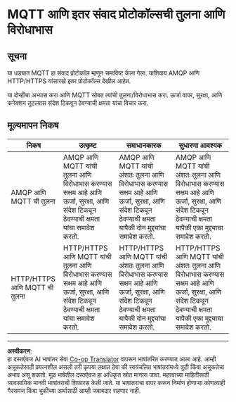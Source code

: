 <!--
CO_OP_TRANSLATOR_METADATA:
{
  "original_hash": "0d4033cdd7b5b5475c63770102e38480",
  "translation_date": "2025-08-27T12:31:04+00:00",
  "source_file": "1-getting-started/lessons/4-connect-internet/assignment.md",
  "language_code": "mr"
}
-->
# MQTT आणि इतर संवाद प्रोटोकॉल्सची तुलना आणि विरोधाभास

## सूचना

या धड्यात MQTT हा संवाद प्रोटोकॉल म्हणून समाविष्ट केला गेला. याशिवाय AMQP आणि HTTP/HTTPS यांसारखे इतर प्रोटोकॉल्स देखील आहेत.

या दोन्हींचा अभ्यास करा आणि MQTT सोबत त्यांची तुलना/विरोधाभास करा. ऊर्जा वापर, सुरक्षा, आणि कनेक्शन तुटल्यास संदेश टिकवून ठेवण्याची क्षमता यांचा विचार करा.

## मूल्यमापन निकष

| निकष | उत्कृष्ट | समाधानकारक | सुधारणा आवश्यक |
| -------- | --------- | -------- | ----------------- |
| AMQP आणि MQTT ची तुलना | AMQP आणि MQTT यांची तुलना आणि विरोधाभास करण्यास सक्षम आहे आणि ऊर्जा, सुरक्षा, आणि संदेश टिकवून ठेवण्याची क्षमता यांचा समावेश करतो. | AMQP आणि MQTT यांची अंशतः तुलना आणि विरोधाभास करण्यास सक्षम आहे आणि ऊर्जा, सुरक्षा, आणि संदेश टिकवून ठेवण्याची क्षमता यापैकी दोन मुद्द्यांचा समावेश करतो. | AMQP आणि MQTT यांची अंशतः तुलना आणि विरोधाभास करण्यास सक्षम आहे आणि ऊर्जा, सुरक्षा, आणि संदेश टिकवून ठेवण्याची क्षमता यापैकी एका मुद्द्याचा समावेश करतो. |
| HTTP/HTTPS आणि MQTT ची तुलना | HTTP/HTTPS आणि MQTT यांची तुलना आणि विरोधाभास करण्यास सक्षम आहे आणि ऊर्जा, सुरक्षा, आणि संदेश टिकवून ठेवण्याची क्षमता यांचा समावेश करतो. | HTTP/HTTPS आणि MQTT यांची अंशतः तुलना आणि विरोधाभास करण्यास सक्षम आहे आणि ऊर्जा, सुरक्षा, आणि संदेश टिकवून ठेवण्याची क्षमता यापैकी दोन मुद्द्यांचा समावेश करतो. | HTTP/HTTPS आणि MQTT यांची अंशतः तुलना आणि विरोधाभास करण्यास सक्षम आहे आणि ऊर्जा, सुरक्षा, आणि संदेश टिकवून ठेवण्याची क्षमता यापैकी एका मुद्द्याचा समावेश करतो. |

---

**अस्वीकरण**:  
हा दस्तऐवज AI भाषांतर सेवा [Co-op Translator](https://github.com/Azure/co-op-translator) वापरून भाषांतरित करण्यात आला आहे. आम्ही अचूकतेसाठी प्रयत्नशील असलो तरी कृपया लक्षात ठेवा की स्वयंचलित भाषांतरांमध्ये त्रुटी किंवा अचूकतेचा अभाव असू शकतो. मूळ भाषेतील दस्तऐवज हा अधिकृत स्रोत मानला जावा. महत्त्वाच्या माहितीसाठी व्यावसायिक मानवी भाषांतराची शिफारस केली जाते. या भाषांतराचा वापर करून निर्माण होणाऱ्या कोणत्याही गैरसमज किंवा चुकीच्या अर्थासाठी आम्ही जबाबदार राहणार नाही.